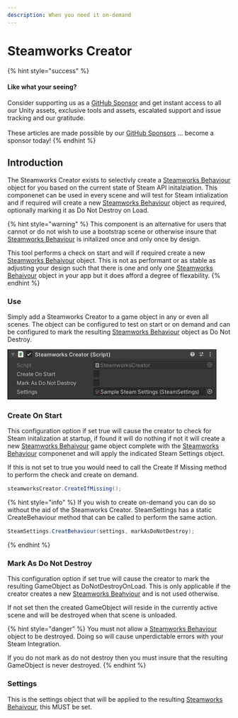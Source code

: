 ```yaml
---
description: When you need it on-demand
---
```


# Steamworks Creator

{% hint style="success" %}
#### Like what your seeing?

Consider supporting us as a [GitHub Sponsor](../../../company/become-a-sponsor.md) and get instant access to all our Unity assets, exclusive tools and assets, escalated support and issue tracking and our gratitude.\
\
These articles are made possible by our [GitHub Sponsors](https://github.com/sponsors/heathen-engineering) ... become a sponsor today!
{% endhint %}

## Introduction

The Steamworks Creator exists to selectivly create a [Steamworks Behaviour](steamworks-behaviour.md) object for you based on the current state of Steam API initalziation. This componenet can be used in every scene and will test for Steam intialization and if required will create a new [Steamworks Behaviour](steamworks-behaviour.md) object as required, optionally marking it as Do Not Destroy on Load.

{% hint style="warning" %}
This component is an alternative for users that cannot or do not wish to use a bootstrap scene or otherwise insure that [Steamworks Behaviour](steamworks-behaviour.md) is initalized once and only once by design.



This tool performs a check on start and will if required create a new [Steamworks Behaivour](steamworks-behaviour.md) object. This is not as performant or as stable as adjusting your design such that there is one and only one [Steamworks Behaivour](steamworks-behaviour.md) object in your app but it does afford a degree of flexability.
{% endhint %}

### Use

Simply add a Steamworks Creator to a game object in any or even all scenes. The object can be configured to test on start or on demand and can be configured to mark the resulting [Steamworks Behaviour](steamworks-behaviour.md) object as Do Not Destroy.

![](<../../../.gitbook/assets/image (151) (1) (1).png>)

### Create On Start

This configuration option if set true will cause the creator to check for Steam initalization at startup, if found it will do nothing if not it will create a new [Steamworks Behaivour](steamworks-behaviour.md) game object complete with the [Steamworks Behaviour](steamworks-behaviour.md) componenet and will apply the indicated Steam Settings object.

If this is not set to true you would need to call the Create If Missing method to perform the check and create on demand.

```csharp
steamworksCreator.CreateIfMissing();
```

{% hint style="info" %}
If you wish to create on-demand you can do so without the aid of the Steamworks Creator. SteamSettings has a static CreateBehaviour method that can be called to perform the same action.



```csharp
SteamSettings.CreatBehaviour(settings, markAsDoNotDestroy);
```
{% endhint %}

### Mark As Do Not Destroy

This configuration option if set true will cause the creator to mark the resulting GameObject as DoNotDestroyOnLoad. This is only applicable if the creator creates a new [Steamworks Beahviour](steamworks-behaviour.md) and is not used otherwise.

If not set then the created GameObject will reside in the currently active scene and will be destroyed when that scene is unloaded.&#x20;

{% hint style="danger" %}
You must not allow a [Steamworks Behaviour](steamworks-behaviour.md) object to be destroyed. Doing so will cause unperdictable errors with your Steam Integration.



If you do not mark as do not destroy then you must insure that the resulting GameObject is never destroyed.
{% endhint %}

### Settings

This is the settings object that will be applied to the resulting [Steamworks Behaivour](steamworks-behaviour.md), this MUST be set.

